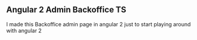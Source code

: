 ## Angular 2 Admin Backoffice TS

I made this Backoffice admin page in angular 2 just to start playing around with angular 2
